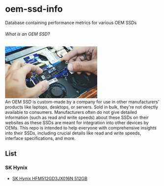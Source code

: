 # oem-ssd-info

Database containing performance metrics for various OEM SSDs 

###### What is an OEM SSD?
<img src = "./ssd.jpg" width=300><br>
An OEM SSD is custom-made by a company for use in other manufacturers' products like laptops, desktops, or servers. Sold in bulk, they're not directly available to consumers. Manufacturers often do not give detailed information (such as read and write speeds) about these SSDs on their websites as these SSDs are meant for integration into other devices by OEMs. This repo is intended to help everyone with comprehensive insights into their SSDs, including crucial details like read and write speeds, interface specifications, and more.

## List

### SK Hynix
 - [SK Hynix HFM512GD3JX016N 512GB](./benchmarks/sk_hynix/SK%20Hynix%20HFM512GD3JX016N/README.md)